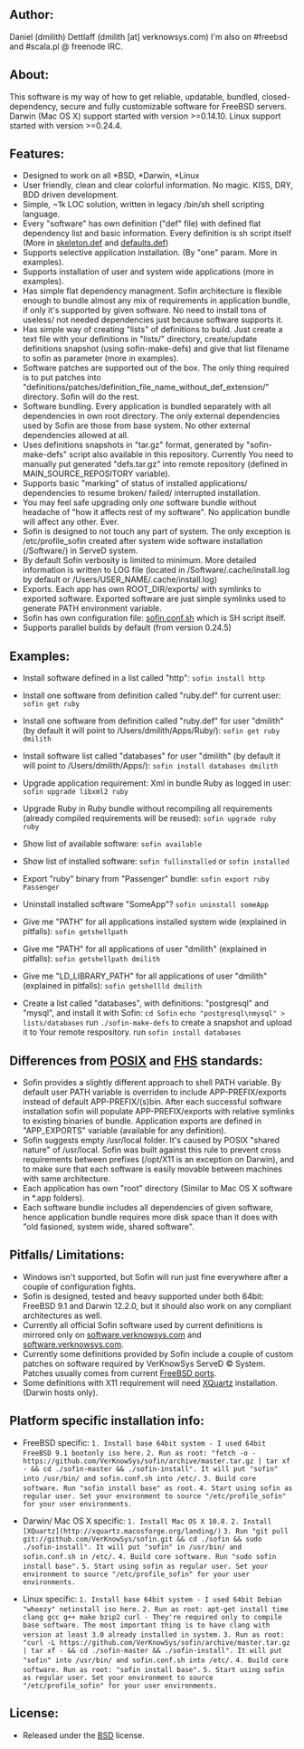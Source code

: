 ## Author:
Daniel (dmilith) Dettlaff (dmilith [at] verknowsys.com)
I'm also on #freebsd and #scala.pl @ freenode IRC.


## About:
This software is my way of how to get reliable, updatable, bundled, closed-dependency, secure and fully
customizable software for FreeBSD servers. Darwin (Mac OS X) support started with version >=0.14.10. Linux support started with version >=0.24.4.


## Features:
* Designed to work on all *BSD, *Darwin, *Linux
* User friendly, clean and clear colorful information. No magic. KISS, DRY, BDD driven development.
* Simple, ~1k LOC solution, written in legacy /bin/sh shell scripting language.
* Every "software" has own definition ("def" file) with defined flat dependency list and basic information.
  Every definition is sh script itself (More in [skeleton.def](https://github.com/VerKnowSys/sofin/blob/master/definitions/skeleton.def.sample) and [defaults.def](https://github.com/VerKnowSys/sofin/blob/master/definitions/defaults.def))
* Supports selective application installation. (By "one" param. More in examples).
* Supports installation of user and system wide applications (more in examples).
* Has simple flat dependency managment. Sofin architecture is flexible enough to bundle almost any mix of requirements in application bundle, if only it's supported by given software. No need to install tons of useless/ not needed dependencies just because software supports it.
* Has simple way of creating "lists" of definitions to build. Just create a text file with your definitions in "lists/" directory, create/update definitions snapshot (using sofin-make-defs) and give that list filename to sofin as parameter (more in examples).
* Software patches are supported out of the box. The only thing required is to put patches into "definitions/patches/definition_file_name_without_def_extension/" directory. Sofin will do the rest.
* Software bundling. Every application is bundled separately with all dependencies in own root directory. The only external dependencies used by Sofin are those from base system. No other external dependencies allowed at all.
* Uses definitions snapshots in "tar.gz" format, generated by "sofin-make-defs" script also available in this repository. Currently You need to manually put generated "defs.tar.gz" into remote repository (defined in MAIN_SOURCE_REPOSITORY variable).
* Supports basic "marking" of status of installed applications/ dependencies to resume broken/ failed/ interrupted installation.
* You may feel safe upgrading only *one* software bundle without headache of "how it affects rest of my software". No application bundle will affect any other. Ever.
* Sofin is designed to not touch any part of system. The only exception is /etc/profile_sofin created after system wide software installation (/Software/) in ServeD system.
* By default Sofin verbosity is limited to minimum. More detailed information is written to LOG file (located in /Software/.cache/install.log by default or /Users/USER_NAME/.cache/install.log)
* Exports. Each app has own ROOT_DIR/exports/ with symlinks to exported software. Exported software are just simple symlinks used to generate PATH environment variable.
* Sofin has own configuration file: [sofin.conf.sh](https://github.com/VerKnowSys/sofin/blob/master/sofin.conf.sh) which is SH script itself.
* Supports parallel builds by default (from version 0.24.5)


## Examples:
* Install software defined in a list called "http":
    `sofin install http`

* Install one software from definition called "ruby.def" for current user:
    `sofin get ruby`

* Install one software from definition called "ruby.def" for user "dmilith" (by default it will point to /Users/dmilith/Apps/Ruby/):
    `sofin get ruby dmilith`

* Install software list called "databases" for user "dmilith" (by default it will point to /Users/dmilith/Apps/):
    `sofin install databases dmilith`

* Upgrade application requirement: Xml in bundle Ruby as logged in user:
    `sofin upgrade libxml2 ruby`

* Upgrade Ruby in Ruby bundle without recompiling all requirements (already compiled requirements will be reused):
    `sofin upgrade ruby ruby`

* Show list of available software:
    `sofin available`

* Show list of installed software:
    `sofin fullinstalled` or `sofin installed`

* Export "ruby" binary from "Passenger" bundle: `sofin export ruby Passenger`

* Uninstall installed software "SomeApp"?
    `sofin uninstall someApp`

* Give me "PATH" for all applications installed system wide (explained in pitfalls):
    `sofin getshellpath`

* Give me "PATH" for all applications of user "dmilith" (explained in pitfalls):
    `sofin getshellpath dmilith`

* Give me "LD_LIBRARY_PATH" for all applications of user "dmilith" (explained in pitfalls):
    `sofin getshellld dmilith`

* Create a list called "databases", with definitions: "postgresql" and "mysql", and install it with Sofin:
    `cd Sofin`
    `echo "postgresql\nmysql" > lists/databases`
    run `./sofin-make-defs` to create a snapshot and upload it to Your remote respository.
    run `sofin install databases`


## Differences from [POSIX](https://en.wikipedia.org/wiki/POSIX) and [FHS](https://en.wikipedia.org/wiki/Filesystem_Hierarchy_Standard) standards:
* Sofin provides a slightly different approach to shell PATH variable. By default user PATH variable is overriden to include APP-PREFIX/exports instead of default APP-PREFIX/(s)bin. After each successful software installation sofin will populate APP-PREFIX/exports with relative symlinks to existing binaries of bundle. Application exports are defined in "APP_EXPORTS" variable (available for any definition).
* Sofin suggests empty /usr/local folder. It's caused by POSIX "shared nature" of /usr/local. Sofin was built against this rule to prevent cross requirements between prefixes (/opt/X11 is an exception on Darwin), and to make sure that each software is easily movable between machines with same architecture.
* Each application has own "root" directory (Similar to Mac OS X software in *.app folders).
* Each software bundle includes all dependencies of given software, hence application bundle requires more disk
space than it does with "old fasioned, system wide, shared software".


## Pitfalls/ Limitations:
* Windows isn't supported, but Sofin will run just fine everywhere after a couple of configuration fights.
* Sofin is designed, tested and heavy supported under both 64bit: FreeBSD 9.1 and Darwin 12.2.0, but it should also work on any compliant architectures as well.
* Currently all official Sofin software used by current definitions is mirrored only on [software.verknowsys.com](http://software.verknowsys.com/source) and [software.verknowsys.com](http://software.verknowsys.com/binary).
* Currently some definitions provided by Sofin include a couple of custom patches on software required by VerKnowSys ServeD © System. Patches usually comes from current [FreeBSD ports](http://www.freebsd.org/ports/index.html).
* Some definitions with X11 requirement will need [XQuartz](http://xquartz.macosforge.org/landing/) installation. (Darwin hosts only).


## Platform specific installation info:
* FreeBSD specific:
        `1. Install base 64bit system - I used 64bit FreeBSD 9.1 bootonly iso here.`
        `2. Run as root: "fetch -o - https://github.com/VerKnowSys/sofin/archive/master.tar.gz | tar xf - && cd ./sofin-master && ./sofin-install". It will put "sofin" into /usr/bin/ and sofin.conf.sh into /etc/.`
        `3. Build core software. Run "sofin install base" as root.`
        `4. Start using sofin as regular user. Set your environment to source "/etc/profile_sofin" for your user environments.`

* Darwin/ Mac OS X specific:
        `1. Install Mac OS X 10.8.`
        `2. Install [XQuartz](http://xquartz.macosforge.org/landing/)`
        `3. Run "git pull git://github.com/VerKnowSys/sofin.git && cd ./sofin && sudo ./sofin-install". It will put "sofin" in /usr/bin/ and sofin.conf.sh in /etc/.`
        `4. Build core software. Run "sudo sofin install base".`
        `5. Start using sofin as regular user. Set your environment to source "/etc/profile_sofin" for your user environments.`

* Linux specific:
        `1. Install base 64bit system - I used 64bit Debian "wheezy" netinstall iso here.`
        `2. Run as root: apt-get install time clang gcc g++ make bzip2 curl - They're required only to compile base software. The most important thing is to have clang with version at least 3.0 already installed in system.`
        `3. Run as root: "curl -L https://github.com/VerKnowSys/sofin/archive/master.tar.gz | tar xf - && cd ./sofin-master && ./sofin-install". It will put "sofin" into /usr/bin/ and sofin.conf.sh into /etc/.`
        `4. Build core software. Run as root: "sofin install base".`
        `5. Start using sofin as regular user. Set your environment to source "/etc/profile_sofin" for your user environments.`


## License:
* Released under the [BSD](http://opensource.org/licenses/BSD-2-Clause) license.

